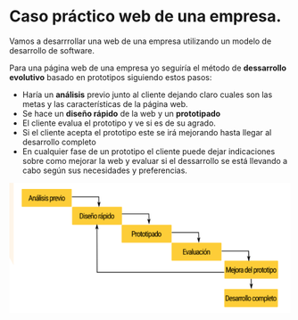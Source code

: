 # Caso práctico web de una empresa. 
Vamos a desarrrollar una web de una empresa utilizando un modelo de desarrollo de software. 

Para una página web de una empresa yo seguiría el método de **dessarrollo evolutivo** basado en prototipos siguiendo estos pasos: 

+ Haría un **análisis** previo junto al cliente dejando claro cuales son las metas y las características de la página web.
+ Se hace un **diseño rápido** de la web y un **prototipado**
+ El cliente evalua el prototipo y ve si es de su agrado. 
+ Si el cliente acepta el prototipo este se irá mejorando hasta llegar al desarrollo completo 
+ En cualquier fase de un prototipo el cliente puede dejar indicaciones sobre como mejorar la web y evaluar si el dessarrollo se está llevando a cabo según sus necesidades y preferencias. 

![Esquema Desarrollo mediante prototipos](images/esquemaPrototipos.png)